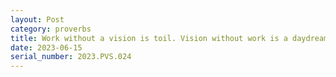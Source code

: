 ```yaml
---
layout: Post
category: proverbs
title: Work without a vision is toil. Vision without work is a daydream.
date: 2023-06-15
serial_number: 2023.PVS.024
---
```

